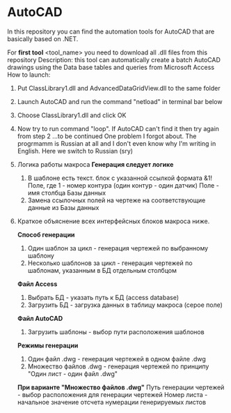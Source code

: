 # AutoCAD
In this repository you can find the automation tools for AutoCAD that are basically based on .NET.

For **first tool** <tool_name> you need to download all .dll files from this repository
Description: this tool can automatically create a batch AutoCAD drawings using the Data base tables and queries from Microsoft Access
How to launch:
1. Put ClassLibrary1.dll and AdvancedDataGridView.dll to the same folder
2. Launch AutoCAD and run the command "netload" in terminal bar below
3. Choose ClassLibrary1.dll and click OK
4. Now try to run command "loop". If AutoCAD can't find it then try again from step 2
   ...to be continued
   One problem I forgot about. The progrmamm is Russian at all and I don't even know why I'm writing in English. Here we switch to Russian (sry)
   
6. Логика работы макроса
   **Генерация следует логике**
    1. В шаблоне есть текст. блок с указанной ссылкой формата
        &1!Поле, 
        где
             1 - номер контура (один контур - один датчик)
             Поле - имя столбца Базы данных
    2. Замена ссылочных полей на чертеже на соответствующие данные из Базы данных
       
7. Краткое объяснение всех интерфейсных блоков макроса ниже.

   **Способ генерации**
    1. Один шаблон за цикл - генерация чертежей по выбранному шаблону 
    2. Несколько шаблонов за цикл - генерация чертежей по шаблонам, указанным в БД отдельным столбцом
    
    **Файл Access**
    1. Выбрать БД - указать путь к БД (access database)
    2. Загрузить БД - загрузка данных в таблицу макроса (серое поле)
    
    **Файл AutoCAD** 
    1. Загрузить шаблоны - выбор пути расположения шаблонов
    
    **Режимы генерации**
    1. Один файл .dwg - генерация чертежей в одном файле .dwg
    2. Множество файлов .dwg - генерация чертежей по принципу "Один лист - один файл .dwg"
    
    **При варианте "Множество файлов .dwg"**
    Путь генерации чертежей - выбор расположения для генерации чертежей
    Номер листа - начальное значение отсчета нумерации генерируемых листов
    
    

